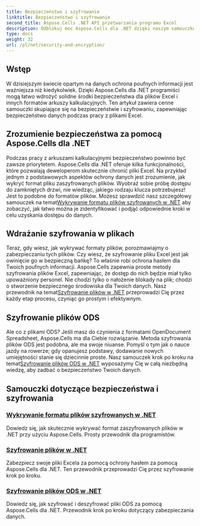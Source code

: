```yaml
---
title: Bezpieczeństwo i szyfrowanie
linktitle: Bezpieczeństwo i szyfrowanie
second_title: Aspose.Cells .NET API przetwarzania programu Excel
description: Odblokuj moc Aspose.Cells dla .NET dzięki naszym samouczkom na temat bezpieczeństwa i szyfrowania. Naucz się bez wysiłku wykrywać i szyfrować pliki.
type: docs
weight: 32
url: /pl/net/security-and-encryption/
---
```

## Wstęp

W dzisiejszym świecie opartym na danych ochrona poufnych informacji jest ważniejsza niż kiedykolwiek. Dzięki Aspose.Cells dla .NET programiści mogą łatwo wdrożyć solidne środki bezpieczeństwa dla plików Excel i innych formatów arkuszy kalkulacyjnych. Ten artykuł zawiera cenne samouczki skupiające się na bezpieczeństwie i szyfrowaniu, zapewniając bezpieczeństwo danych podczas pracy z plikami Excel.

## Zrozumienie bezpieczeństwa za pomocą Aspose.Cells dla .NET

Podczas pracy z arkuszami kalkulacyjnymi bezpieczeństwo powinno być zawsze priorytetem. Aspose.Cells dla .NET oferuje kilka funkcjonalności, które pozwalają deweloperom skutecznie chronić pliki Excel. Na przykład jednym z podstawowych aspektów ochrony danych jest zrozumienie, jak wykryć format pliku zaszyfrowanych plików. Wyobraź sobie próbę dostępu do zamkniętych drzwi, nie wiedząc, jakiego rodzaju klucza potrzebujesz! Jest to podobne do formatów plików. Możesz sprawdzić nasz szczegółowy samouczek na temat[Wykrywanie formatu plików szyfrowanych w .NET](./detect-file-format-of-encrypted-files/) aby zobaczyć, jak łatwo można je zidentyfikować i podjąć odpowiednie kroki w celu uzyskania dostępu do danych.

## Wdrażanie szyfrowania w plikach

Teraz, gdy wiesz, jak wykrywać formaty plików, porozmawiajmy o zabezpieczaniu tych plików. Czy wiesz, że szyfrowanie pliku Excel jest jak owinięcie go w bezpieczną bańkę? To właśnie robi ochrona hasłem dla Twoich poufnych informacji. Aspose.Cells zapewnia proste metody szyfrowania plików Excel, zapewniając, że dostęp do nich będzie miał tylko upoważniony personel. Nie chodzi tylko o nałożenie blokady na plik; chodzi o stworzenie bezpiecznego środowiska dla Twoich danych. Nasz przewodnik na temat[Szyfrowanie plików w .NET](./encrypting-files/) przeprowadzi Cię przez każdy etap procesu, czyniąc go prostym i efektywnym.

## Szyfrowanie plików ODS

 Ale co z plikami ODS? Jeśli masz do czynienia z formatami OpenDocument Spreadsheet, Aspose.Cells ma dla Ciebie rozwiązanie. Metoda szyfrowania plików ODS jest podobna, ale ma swoje niuanse. Pomyśl o tym jak o nauce jazdy na rowerze; gdy opanujesz podstawy, dodawanie nowych umiejętności stanie się dziecinnie proste. Nasz samouczek krok po kroku na temat[Szyfrowanie plików ODS w .NET](./encrypting-ods-files/) wyposażymy Cię w całą niezbędną wiedzę, aby zadbać o bezpieczeństwo Twoich danych.

## Samouczki dotyczące bezpieczeństwa i szyfrowania
### [Wykrywanie formatu plików szyfrowanych w .NET](./detect-file-format-of-encrypted-files/)
Dowiedz się, jak skutecznie wykrywać format zaszyfrowanych plików w .NET przy użyciu Aspose.Cells. Prosty przewodnik dla programistów.
### [Szyfrowanie plików w .NET](./encrypting-files/)
Zabezpiecz swoje pliki Excela za pomocą ochrony hasłem za pomocą Aspose.Cells dla .NET. Ten przewodnik przeprowadzi Cię przez szyfrowanie krok po kroku.
### [Szyfrowanie plików ODS w .NET](./encrypting-ods-files/)
Dowiedz się, jak szyfrować i deszyfrować pliki ODS za pomocą Aspose.Cells dla .NET. Przewodnik krok po kroku dotyczący zabezpieczania danych.